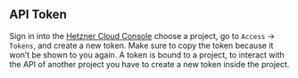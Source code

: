 ## API Token

Sign in into the [Hetzner Cloud Console](https://console.hetzner.cloud/) choose a project, go to `Access` → `Tokens`, and create a new token. Make sure to copy the token because it won’t be shown to you again. A token is bound to a project, to interact with the API of another project you have to create a new token inside the project.
